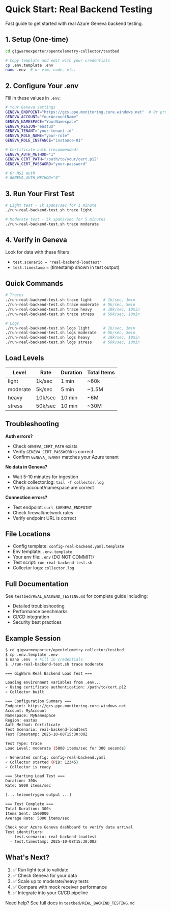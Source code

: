 # Quick Start: Real Backend Testing

Fast guide to get started with real Azure Geneva backend testing.

## 1. Setup (One-time)

```bash
cd gigwarmexporter/opentelemetry-collector/testbed

# Copy template and edit with your credentials
cp .env.template .env
nano .env  # or vim, code, etc.
```

## 2. Configure Your .env

Fill in these values in `.env`:

```bash
# Your Geneva settings
GENEVA_ENDPOINT="https://gcs.ppe.monitoring.core.windows.net"  # Or prod endpoint
GENEVA_ACCOUNT="YourAccountName"
GENEVA_NAMESPACE="YourNamespace"
GENEVA_REGION="eastus"
GENEVA_TENANT="your-tenant-id"
GENEVA_ROLE_NAME="your-role"
GENEVA_ROLE_INSTANCE="instance-01"

# Certificate auth (recommended)
GENEVA_AUTH_METHOD="1"
GENEVA_CERT_PATH="/path/to/your/cert.p12"
GENEVA_CERT_PASSWORD="your-password"

# Or MSI auth
# GENEVA_AUTH_METHOD="0"
```

## 3. Run Your First Test

```bash
# Light test - 1k spans/sec for 1 minute
./run-real-backend-test.sh trace light

# Moderate test - 5k spans/sec for 5 minutes
./run-real-backend-test.sh trace moderate
```

## 4. Verify in Geneva

Look for data with these filters:
- `test.scenario = "real-backend-loadtest"`
- `test.timestamp` = (timestamp shown in test output)

## Quick Commands

```bash
# Traces
./run-real-backend-test.sh trace light     # 1k/sec, 1min
./run-real-backend-test.sh trace moderate  # 5k/sec, 5min
./run-real-backend-test.sh trace heavy     # 10k/sec, 10min
./run-real-backend-test.sh trace stress    # 50k/sec, 10min

# Logs
./run-real-backend-test.sh logs light      # 1k/sec, 1min
./run-real-backend-test.sh logs moderate   # 5k/sec, 5min
./run-real-backend-test.sh logs heavy      # 10k/sec, 10min
./run-real-backend-test.sh logs stress     # 50k/sec, 10min
```

## Load Levels

| Level | Rate | Duration | Total Items |
|-------|------|----------|-------------|
| light | 1k/sec | 1 min | ~60k |
| moderate | 5k/sec | 5 min | ~1.5M |
| heavy | 10k/sec | 10 min | ~6M |
| stress | 50k/sec | 10 min | ~30M |

## Troubleshooting

**Auth errors?**
- Check `GENEVA_CERT_PATH` exists
- Verify `GENEVA_CERT_PASSWORD` is correct
- Confirm `GENEVA_TENANT` matches your Azure tenant

**No data in Geneva?**
- Wait 5-10 minutes for ingestion
- Check collector.log: `tail -f collector.log`
- Verify account/namespace are correct

**Connection errors?**
- Test endpoint: `curl $GENEVA_ENDPOINT`
- Check firewall/network rules
- Verify endpoint URL is correct

## File Locations

- Config template: `config-real-backend.yaml.template`
- Env template: `.env.template`
- Your env file: `.env` (DO NOT COMMIT!)
- Test script: `run-real-backend-test.sh`
- Collector logs: `collector.log`

## Full Documentation

See `testbed/REAL_BACKEND_TESTING.md` for complete guide including:
- Detailed troubleshooting
- Performance benchmarks
- CI/CD integration
- Security best practices

## Example Session

```bash
$ cd gigwarmexporter/opentelemetry-collector/testbed
$ cp .env.template .env
$ nano .env  # Fill in credentials
$ ./run-real-backend-test.sh trace moderate

=== GigWarm Real Backend Load Test ===

Loading environment variables from .env...
✓ Using certificate authentication: /path/to/cert.p12
✓ Collector built

=== Configuration Summary ===
Endpoint: https://gcs.ppe.monitoring.core.windows.net
Account: MyAccount
Namespace: MyNamespace
Region: eastus
Auth Method: Certificate
Test Scenario: real-backend-loadtest
Test Timestamp: 2025-10-08T15:30:00Z

Test Type: trace
Load Level: moderate (5000 items/sec for 300 seconds)

✓ Generated config: config-real-backend.yaml
✓ Collector started (PID: 12345)
✓ Collector is ready

=== Starting Load Test ===
Duration: 300s
Rate: 5000 items/sec

[... telemetrygen output ...]

=== Test Complete ===
Total Duration: 300s
Items Sent: 1500000
Average Rate: 5000 items/sec

Check your Azure Geneva dashboard to verify data arrival
Test identifiers:
  - test.scenario: real-backend-loadtest
  - test.timestamp: 2025-10-08T15:30:00Z
```

## What's Next?

1. ✅ Run light test to validate
2. ✅ Check Geneva for your data
3. ✅ Scale up to moderate/heavy tests
4. ✅ Compare with mock receiver performance
5. ✅ Integrate into your CI/CD pipeline

Need help? See full docs in `testbed/REAL_BACKEND_TESTING.md`
